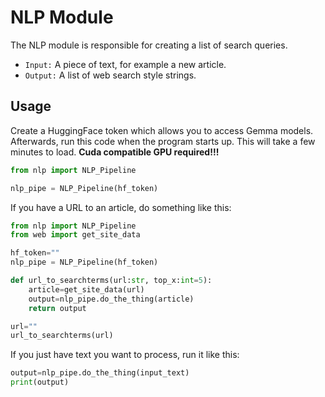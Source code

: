 # NLP Module

The NLP module is responsible for creating a list of search queries.

- `Input:` A piece of text, for example a new article.
- `Output:` A list of web search style strings.

## Usage

Create a HuggingFace token which allows you to access Gemma models. Afterwards, run this code when the program starts up. This will take a few minutes to load. __Cuda compatible GPU required!!!__

```python
from nlp import NLP_Pipeline

nlp_pipe = NLP_Pipeline(hf_token)
```
If you have a URL to an article, do something like this:
```python
from nlp import NLP_Pipeline
from web import get_site_data

hf_token=""
nlp_pipe = NLP_Pipeline(hf_token)

def url_to_searchterms(url:str, top_x:int=5):
    article=get_site_data(url)
    output=nlp_pipe.do_the_thing(article)
    return output

url=""
url_to_searchterms(url)
```
If you just have text you want to process, run it like this: 

```python
output=nlp_pipe.do_the_thing(input_text)
print(output)
```
